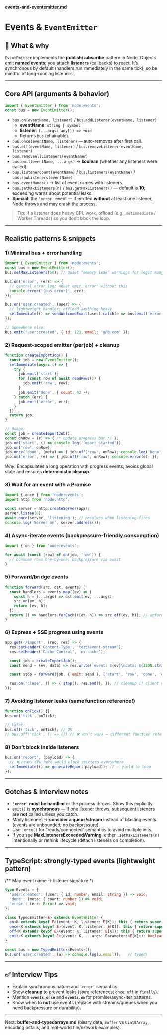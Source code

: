 **events-and-eventemitter.md**

# Events & `EventEmitter`

## 📌 What & why

`EventEmitter` implements the **publish/subscribe** pattern in Node. Objects emit **named events**; you attach **listeners** (callbacks) to react. It’s synchronous by default (handlers run immediately in the same tick), so be mindful of long-running listeners.

------

## Core API (arguments & behavior)

```js
import { EventEmitter } from 'node:events';
const bus = new EventEmitter();
```

- `bus.on(eventName, listener)` / `bus.addListener(eventName, listener)`
  - **eventName**: `string | symbol`
  - **listener**: `(...args: any[]) => void`
  - Returns `bus` (chainable).
- `bus.once(eventName, listener)` — auto-removes after first call.
- `bus.off(eventName, listener)` / `bus.removeListener(eventName, listener)`
- `bus.removeAllListeners(eventName?)`
- `bus.emit(eventName, ...args)` → **boolean** (whether any listeners were called).
- `bus.listenerCount(eventName)` / `bus.listeners(eventName)` / `bus.rawListeners(eventName)`
- `bus.eventNames()` → list of event names with listeners.
- `bus.setMaxListeners(n)` / `bus.getMaxListeners()` — default is **10**; exceeding warns about potential leaks.
- **Special**: the `'error'` event — if emitted **without** at least one listener, Node throws and may crash the process.

> Tip: If a listener does heavy CPU work, offload (e.g., `setImmediate` / Worker Threads) so you don’t block the loop.

------

## Realistic patterns & snippets

### 1) Minimal bus + error handling

```js
import { EventEmitter } from 'node:events';
const bus = new EventEmitter();
bus.setMaxListeners(50); // quiet “memory leak” warnings for legit many listeners

bus.on('error', (err) => {
  // central error log; never emit 'error' without this
  console.error('[bus error]', err);
});

bus.on('user:created', (user) => {
  // lightweight handler; offload anything heavy
  setImmediate(() => sendWelcomeEmail(user).catch(e => bus.emit('error', e)));
});

// Somewhere else:
bus.emit('user:created', { id: 123, email: 'a@b.com' });
```

### 2) Request-scoped emitter (per job) + cleanup

```js
function createImportJob() {
  const job = new EventEmitter();
  setImmediate(async () => {
    try {
      job.emit('start');
      for (const row of await readRows()) {
        job.emit('row', row);
      }
      job.emit('done', { count: 42 });
    } catch (err) {
      job.emit('error', err);
    }
  });
  return job;
}

// Usage:
const job = createImportJob();
const onRow = (r) => { /* update progress bar */ };
job.on('start', () => console.log('Import started'));
job.on('row', onRow);
job.once('done', (meta) => { job.off('row', onRow); console.log('Done', meta); });
job.on('error', (e) => { job.off('row', onRow); console.error(e); });
```

*Why:* Encapsulates a long operation with progress events; avoids global state and ensures **deterministic cleanup**.

### 3) Wait for an event with a **Promise**

```js
import { once } from 'node:events';
import http from 'node:http';

const server = http.createServer(app);
server.listen(0);
await once(server, 'listening'); // resolves when listening fires
console.log('Server on', server.address());
```

### 4) Async-iterate events (backpressure-friendly consumption)

```js
import { on } from 'node:events';

for await (const [row] of on(job, 'row')) {
  // Consume rows one-by-one; backpressure via await
}
```

### 5) Forward/bridge events

```js
function forward(src, dst, events) {
  const handlers = events.map((ev) => {
    const h = (...args) => dst.emit(ev, ...args);
    src.on(ev, h);
    return [ev, h];
  });
  return () => handlers.forEach(([ev, h]) => src.off(ev, h)); // unforward
}
```

### 6) Express + SSE progress using events

```js
app.get('/import', (req, res) => {
  res.setHeader('Content-Type', 'text/event-stream');
  res.setHeader('Cache-Control', 'no-cache');

  const job = createImportJob();
  const send = (ev, data) => res.write(`event: ${ev}\ndata: ${JSON.stringify(data)}\n\n`);

  const stop = forward(job, { emit: send }, ['start', 'row', 'done', 'error']);

  res.on('close', () => { stop(); res.end(); }); // cleanup if client disconnects
});
```

### 7) Avoiding listener leaks (same function reference!)

```js
function onTick() {}
bus.on('tick', onTick);

// Later:
bus.off('tick', onTick); // OK
// bus.off('tick', () => {}) // ❌ won’t work — different function reference
```

### 8) Don’t block inside listeners

```js
bus.on('report', (payload) => {
  // ❌ heavy CPU here would block emitters everywhere
  setImmediate(() => generateReport(payload)); // ✅ yield to loop
});
```

------

## Gotchas & interview notes

- **`'error'` must be handled** or the process throws. Show this explicitly.
- `emit()` is **synchronous** — if one listener throws, subsequent listeners are **not** called unless you catch.
- Many listeners → **consider a queue/stream** instead of blasting events (events are unbounded; no backpressure).
- Use `.once()` for “ready/connected” semantics to avoid multiple inits.
- If you see **MaxListenersExceededWarning**, either `.setMaxListeners(n)` intentionally or rethink lifecycle (detach listeners on completion).

------

## TypeScript: strongly-typed events (lightweight pattern)

/** Map event name → listener signature */

```ts
type Events = {
  'user:created': (user: { id: number; email: string }) => void;
  'done': (meta: { count: number }) => void;
  'error': (err: Error) => void;
};

class TypedEmitter<E> extends EventEmitter {
  on<K extends keyof E>(event: K, listener: E[K]): this { return super.on(event as string, listener as any); }
  once<K extends keyof E>(event: K, listener: E[K]): this { return super.once(event as string, listener as any); }
  off<K extends keyof E>(event: K, listener: E[K]): this { return super.off(event as string, listener as any); }
  emit<K extends keyof E>(event: K, ...args: Parameters<E[K]>): boolean { return super.emit(event as string, ...args as any); }
}

const bus = new TypedEmitter<Events>();
bus.on('user:created', (u) => console.log(u.email));   // typed!
```

------

## ✅ Interview Tips

- Explain synchronous nature and `'error'` semantics.
- Show **cleanup** to prevent leaks (store references; `once`; `off` in `finally`).
- Mention **`events.once`** and **`events.on`** for promise/async-iter patterns.
- Know when to **not** use events (replace with streams/queues when you need backpressure or durability).

------

Next: **buffer-and-typedarrays.md** (binary data, `Buffer` vs `Uint8Array`, encoding pitfalls, and real-world file/network examples).